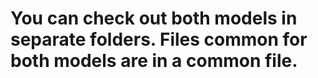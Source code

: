 # You can check out both models in separate folders. Files common for both models are in a common file.
